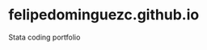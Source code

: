 # felipedominguezc.github.io
Stata coding portfolio
<script src="https://gist.github.com/felipedominguezc/b188c72538a13c12dadb1064e8a8ba2e.js"></script>
